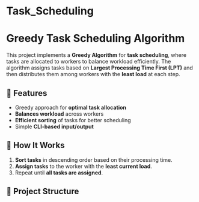 # Task_Scheduling
# Greedy Task Scheduling Algorithm

This project implements a **Greedy Algorithm** for **task scheduling**, where tasks are allocated to workers to balance workload efficiently. The algorithm assigns tasks based on **Largest Processing Time First (LPT)** and then distributes them among workers with the **least load** at each step.

## 🚀 Features
- Greedy approach for **optimal task allocation**
- **Balances workload** across workers
- **Efficient sorting** of tasks for better scheduling
- Simple **CLI-based input/output**

## 📌 How It Works
1. **Sort tasks** in descending order based on their processing time.
2. **Assign tasks** to the worker with the **least current load**.
3. Repeat until **all tasks are assigned**.

## 📂 Project Structure
